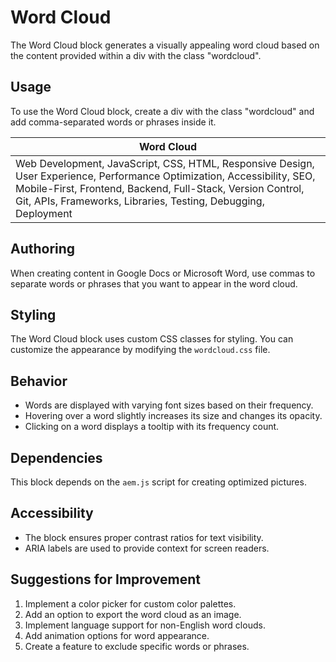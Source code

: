 # Word Cloud

The Word Cloud block generates a visually appealing word cloud based on the content provided within a div with the class "wordcloud".

## Usage

To use the Word Cloud block, create a div with the class "wordcloud" and add comma-separated words or phrases inside it.

| Word Cloud |
|------------|
| Web Development, JavaScript, CSS, HTML, Responsive Design, User Experience, Performance Optimization, Accessibility, SEO, Mobile-First, Frontend, Backend, Full-Stack, Version Control, Git, APIs, Frameworks, Libraries, Testing, Debugging, Deployment |

## Authoring

When creating content in Google Docs or Microsoft Word, use commas to separate words or phrases that you want to appear in the word cloud.

## Styling

The Word Cloud block uses custom CSS classes for styling. You can customize the appearance by modifying the `wordcloud.css` file.

## Behavior

- Words are displayed with varying font sizes based on their frequency.
- Hovering over a word slightly increases its size and changes its opacity.
- Clicking on a word displays a tooltip with its frequency count.

## Dependencies

This block depends on the `aem.js` script for creating optimized pictures.

## Accessibility

- The block ensures proper contrast ratios for text visibility.
- ARIA labels are used to provide context for screen readers.

## Suggestions for Improvement

1. Implement a color picker for custom color palettes.
2. Add an option to export the word cloud as an image.
3. Implement language support for non-English word clouds.
4. Add animation options for word appearance.
5. Create a feature to exclude specific words or phrases.
